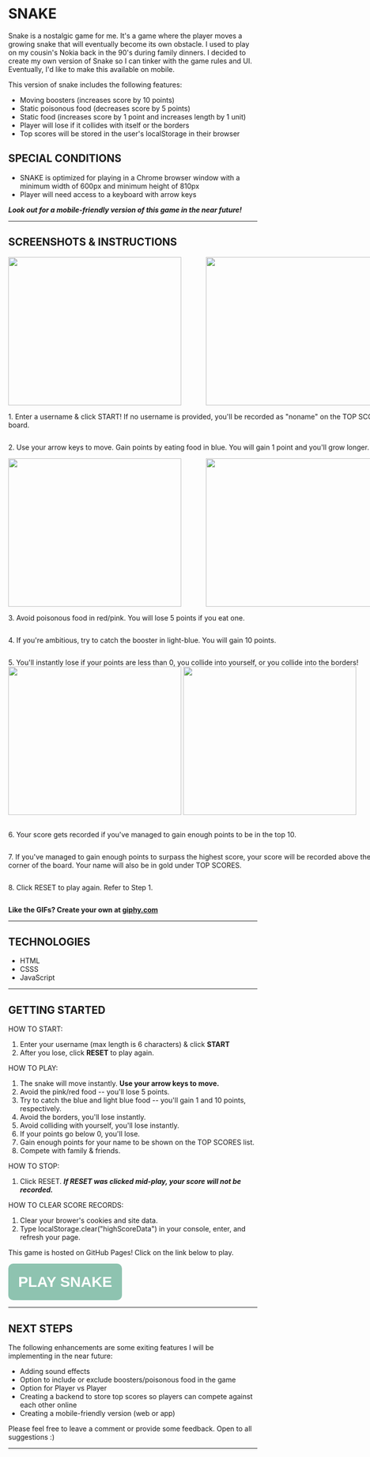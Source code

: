 # **SNAKE**

Snake is a nostalgic game for me. It's a game where the player moves a growing snake that will eventually become its own obstacle. I used to play on my cousin's Nokia back in the 90's during family dinners. I decided to create my own version of Snake so I can tinker with the game rules and UI. Eventually, I'd like to make this available on mobile. 

This version of snake includes the following features:
* Moving boosters (increases score by 10 points)
* Static poisonous food (decreases score by 5 points)
* Static food (increases score by 1 point and increases length by 1 unit)
* Player will lose if it collides with itself or the borders
* Top scores will be stored in the user's localStorage in their browser

## **SPECIAL CONDITIONS** 
* SNAKE is optimized for playing in a Chrome browser window with a minimum width of 600px and minimum height of 810px
* Player will need access to a keyboard with arrow keys

***Look out for a mobile-friendly version of this game in the near future!***

<hr>

## **SCREENSHOTS & INSTRUCTIONS**

<div style="display:flex; flex-wrap: wrap; width: 800px;">
<img style="flex: 0 0 50%; width: 350px; height: 300px;" src="https://media.giphy.com/media/00DephsKWdKTWQJFDK/giphy.gif">
<img style="flex: 0 0 50%; width: 350px; height: 300px;" src="https://media.giphy.com/media/ZyzunZN5Xt8h1glO7V/giphy.gif">
<p>1. Enter a username & click START! If no username is provided, you'll be recorded as "noname" on the TOP SCORES board.</p>
<p> 2. Use your arrow keys to move. Gain points by eating food in blue. You will gain 1 point and you'll grow longer.</p>

<img style="flex: 0 0 50%; width: 350px; height: 300px;" src="https://media.giphy.com/media/D3NrE5G94LZzDL3wLK/giphy.gif">

<img style="flex: 0 0 50%; width: 350px; height: 300px;" src="https://media.giphy.com/media/bEwRHZcHvzB6Nj3t2D/giphy.gif">

<p>3. Avoid poisonous food in red/pink. You will lose 5 points if you eat one.</p>
<p> 4. If you're ambitious, try to catch the booster in light-blue. You will gain 10 points.</p>
<p> 5. You'll instantly lose if your points are less than 0, you collide into yourself, or you collide into the borders! 
<img style="flex: 0 0 50%; width: 350px; height: 300px;" src="https://media.giphy.com/media/yLq8eZAy82QzYI9HCV/giphy.gif">

<img style="flex: 0 0 50%; width: 350px; height: 300px;" src="https://media.giphy.com/media/tqRQ2tQqkoTtc7CebU/giphy.gif">

<p>6. Your score gets recorded if you've managed to gain enough points to be in the top 10.  </p>
<p>7. If you've managed to gain enough points to surpass the highest score, your score will be recorded above the top left corner of the board. Your name will also be in gold under TOP SCORES. </p>
<p>8. Click RESET to play again. Refer to Step 1.</p>

</div>

<strong>Like the GIFs? Create your own at <a href="https://giphy.com/">giphy.com</a></strong>

<hr>

## **TECHNOLOGIES**

* HTML
* CSSS
* JavaScript

<hr>
<h2><strong>GETTING STARTED</strong></h2>

HOW TO START:
1. Enter your username (max length is 6 characters) & click **START**
2. After you lose, click **RESET** to play again.

HOW TO PLAY:
1. The snake will move instantly. **Use your arrow keys to move.**
2. Avoid the pink/red food -- you'll lose 5 points.
3. Try to catch the blue and light blue food -- you'll gain 1 and 10 points, respectively.
4. Avoid the borders, you'll lose instantly.
5. Avoid colliding with yourself, you'll lose instantly.
6. If your points go below 0, you'll lose.
7. Gain enough points for your name to be shown on the TOP SCORES list. 
8. Compete with family & friends.  

HOW TO STOP:
1. Click RESET. ***If RESET was clicked mid-play, your score will not be recorded.***

HOW TO CLEAR SCORE RECORDS:
1. Clear your brower's cookies and site data.
2. Type localStorage.clear("highScoreData") in your console, enter, and refresh your page.


This game is hosted on GitHub Pages! 
Click on the link below to play.

<button style="padding: 20px; font-size: 30px; border-radius: 10px; background-color: #8EC3B0; border: none;" ><strong><a style="color: white; text-decoration: none;" href="https://vanessaycui.github.io/snake-game/">PLAY SNAKE</a></strong></button>


<hr>

## **NEXT STEPS**

The following enhancements are some exiting features I will be implementing in the near future:
* Adding sound effects
* Option to include or exclude boosters/poisonous food in the game
* Option for Player vs Player
* Creating a backend to store top scores so players can compete against each other online
* Creating a mobile-friendly version (web or app)

Please feel free to leave a comment or provide some feedback. Open to all suggestions :)

<hr>
